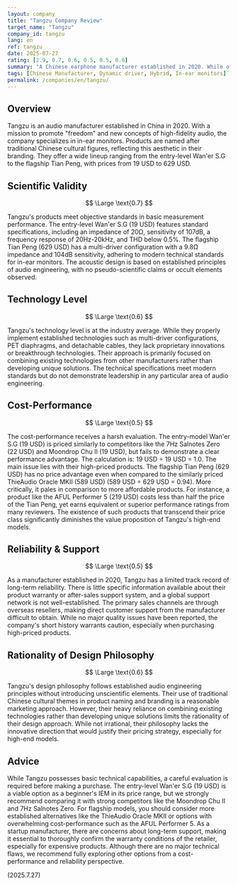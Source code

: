 ```yaml
---
layout: company
title: "Tangzu Company Review"
target_name: "Tangzu"
company_id: tangzu
lang: en
ref: tangzu
date: 2025-07-27
rating: [2.9, 0.7, 0.6, 0.5, 0.5, 0.6]
summary: "A Chinese earphone manufacturer established in 2020. While offering a range from entry-level to high-end, it lacks technical originality and faces a harsh evaluation, especially in cost-performance."
tags: [Chinese Manufacturer, Dynamic driver, Hybrid, In-ear monitors]
permalink: /companies/en/tangzu/
---
```

## Overview

Tangzu is an audio manufacturer established in China in 2020. With a mission to promote "freedom" and new concepts of high-fidelity audio, the company specializes in in-ear monitors. Products are named after traditional Chinese cultural figures, reflecting this aesthetic in their branding. They offer a wide lineup ranging from the entry-level Wan'er S.G to the flagship Tian Peng, with prices from 19 USD to 629 USD.

## Scientific Validity

$$ \Large \text{0.7} $$

Tangzu's products meet objective standards in basic measurement performance. The entry-level Wan'er S.G (19 USD) features standard specifications, including an impedance of 20Ω, sensitivity of 107dB, a frequency response of 20Hz-20kHz, and THD below 0.5%. The flagship Tian Peng (629 USD) has a multi-driver configuration with a 9.8Ω impedance and 104dB sensitivity, adhering to modern technical standards for in-ear monitors. The acoustic design is based on established principles of audio engineering, with no pseudo-scientific claims or occult elements observed.

## Technology Level

$$ \Large \text{0.6} $$

Tangzu's technology level is at the industry average. While they properly implement established technologies such as multi-driver configurations, PET diaphragms, and detachable cables, they lack proprietary innovations or breakthrough technologies. Their approach is primarily focused on combining existing technologies from other manufacturers rather than developing unique solutions. The technical specifications meet modern standards but do not demonstrate leadership in any particular area of audio engineering.

## Cost-Performance

$$ \Large \text{0.5} $$

The cost-performance receives a harsh evaluation. The entry-model Wan'er S.G (19 USD) is priced similarly to competitors like the 7Hz Salnotes Zero (22 USD) and Moondrop Chu II (19 USD), but fails to demonstrate a clear performance advantage. The calculation is: 19 USD ÷ 19 USD = 1.0.
The main issue lies with their high-priced products. The flagship Tian Peng (629 USD) has no price advantage even when compared to the similarly priced ThieAudio Oracle MKII (589 USD) (589 USD ÷ 629 USD = 0.94). More critically, it pales in comparison to more affordable products. For instance, a product like the AFUL Performer 5 (219 USD) costs less than half the price of the Tian Peng, yet earns equivalent or superior performance ratings from many reviewers. The existence of such products that transcend their price class significantly diminishes the value proposition of Tangzu's high-end models.

## Reliability & Support

$$ \Large \text{0.5} $$

As a manufacturer established in 2020, Tangzu has a limited track record of long-term reliability. There is little specific information available about their product warranty or after-sales support system, and a global support network is not well-established. The primary sales channels are through overseas resellers, making direct customer support from the manufacturer difficult to obtain. While no major quality issues have been reported, the company's short history warrants caution, especially when purchasing high-priced products.

## Rationality of Design Philosophy

$$ \Large \text{0.6} $$

Tangzu's design philosophy follows established audio engineering principles without introducing unscientific elements. Their use of traditional Chinese cultural themes in product naming and branding is a reasonable marketing approach. However, their heavy reliance on combining existing technologies rather than developing unique solutions limits the rationality of their design approach. While not irrational, their philosophy lacks the innovative direction that would justify their pricing strategy, especially for high-end models.

## Advice

While Tangzu possesses basic technical capabilities, a careful evaluation is required before making a purchase. The entry-level Wan'er S.G (19 USD) is a viable option as a beginner's IEM in its price range, but we strongly recommend comparing it with strong competitors like the Moondrop Chu II and 7Hz Salnotes Zero.
For flagship models, you should consider more established alternatives like the ThieAudio Oracle MKII or options with overwhelming cost-performance such as the AFUL Performer 5. As a startup manufacturer, there are concerns about long-term support, making it essential to thoroughly confirm the warranty conditions of the retailer, especially for expensive products. Although there are no major technical flaws, we recommend fully exploring other options from a cost-performance and reliability perspective.

(2025.7.27)
